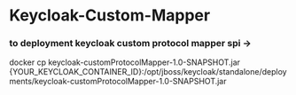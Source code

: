 # Keycloak-Custom-Mapper

<h3><b>to deployment keycloak custom protocol mapper spi -> </b></h3> docker cp keycloak-customProtocolMapper-1.0-SNAPSHOT.jar {YOUR_KEYCLOAK_CONTAINER_ID}:/opt/jboss/keycloak/standalone/deployments/keycloak-customProtocolMapper-1.0-SNAPSHOT.jar
